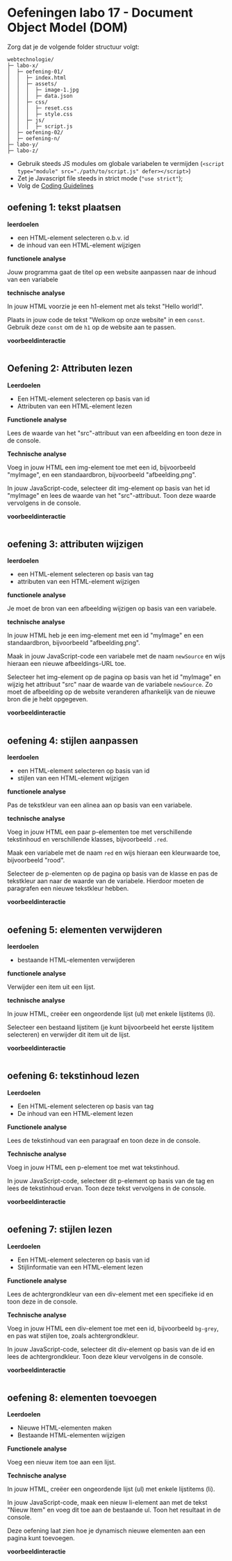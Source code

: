 # Oefeningen labo 17 - Document Object Model (DOM)

Zorg dat je de volgende folder structuur volgt:

```
webtechnologie/
├─ labo-x/
│  ├─ oefening-01/
│  │  ├─ index.html
│  │  ├─ assets/
│  │  │  ├─ image-1.jpg 
│  │  │  ├─ data.json 
│  │  ├─ css/
│  │  │  ├─ reset.css
│  │  │  ├─ style.css
│  │  ├─ js/
│  │  │  ├─ script.js
│  ├─ oefening-02/
│  ├─ oefening-n/
├─ labo-y/
├─ labo-z/      
```

- Gebruik steeds JS modules om globale variabelen te vermijden (`<script type="module" src="./path/to/script.js" defer></script>`)
- Zet je Javascript file steeds in strict mode (`"use strict"`);
- Volg de [Coding Guidelines](https://apwt.gitbook.io/webtechnologie/coding-guidelines)

## oefening 1: tekst plaatsen

**leerdoelen**

* een HTML-element selecteren o.b.v. id
* de inhoud van een HTML-element wijzigen

**functionele analyse** 

Jouw programma gaat de titel op een website aanpassen naar de inhoud van een variabele

**technische analyse** 

In jouw HTML voorzie je een h1-element met als tekst "Hello world!".

Plaats in jouw code de tekst "Welkom op onze website" in een `const`. Gebruik deze `const` om de `h1` op de website aan te passen.

**voorbeeldinteractie**

<figure><img src="../../../.gitbook/assets/js-h3-oef1.png" alt=""><figcaption></figcaption></figure>

## Oefening 2: Attributen lezen

**Leerdoelen**

* Een HTML-element selecteren op basis van id
* Attributen van een HTML-element lezen

**Functionele analyse** 

Lees de waarde van het "src"-attribuut van een afbeelding en toon deze in de console.

**Technische analyse**

Voeg in jouw HTML een img-element toe met een id, bijvoorbeeld "myImage", en een standaardbron, bijvoorbeeld "afbeelding.png".

In jouw JavaScript-code, selecteer dit img-element op basis van het id "myImage" en lees de waarde van het "src"-attribuut. Toon deze waarde vervolgens in de console.

**voorbeeldinteractie**

<figure><img src="../../../.gitbook/assets/js-h3-oef2.png" alt=""><figcaption></figcaption></figure>

## oefening 3: attributen wijzigen

**leerdoelen**

* een HTML-element selecteren op basis van tag
* attributen van een HTML-element wijzigen

**functionele analyse** 

Je moet de bron van een afbeelding wijzigen op basis van een variabele.

**technische analyse** 

In jouw HTML heb je een img-element met een id "myImage" en een standaardbron, bijvoorbeeld "afbeelding.png".

Maak in jouw JavaScript-code een variabele met de naam `newSource` en wijs hieraan een nieuwe afbeeldings-URL toe.

Selecteer het img-element op de pagina op basis van het id "myImage" en wijzig het attribuut "src" naar de waarde van de variabele `newSource`. Zo moet de afbeelding op de website veranderen afhankelijk van de nieuwe bron die je hebt opgegeven.

**voorbeeldinteractie**

<figure><img src="../../../.gitbook/assets/js-h3-oef3.png" alt=""><figcaption></figcaption></figure>

## oefening 4: stijlen aanpassen

**leerdoelen**

* een HTML-element selecteren op basis van id
* stijlen van een HTML-element wijzigen

**functionele analyse** 

Pas de tekstkleur van een alinea aan op basis van een variabele.

**technische analyse** 

Voeg in jouw HTML een paar p-elementen toe met verschillende tekstinhoud en verschillende klasses, bijvoorbeeld `.red`.

Maak een variabele met de naam `red` en wijs hieraan een kleurwaarde toe, bijvoorbeeld "rood".

Selecteer de p-elementen op de pagina op basis van de klasse en pas de tekstkleur aan naar de waarde van de variabele. Hierdoor moeten de paragrafen een nieuwe tekstkleur hebben.

**voorbeeldinteractie**

<figure><img src="../../../.gitbook/assets/js-h3-oef4.png" alt=""><figcaption></figcaption></figure>

## oefening 5: elementen verwijderen

**leerdoelen**

* bestaande HTML-elementen verwijderen

**functionele analyse** 

Verwijder een item uit een lijst.

**technische analyse** 

In jouw HTML, creëer een ongeordende lijst (ul) met enkele lijstitems (li).

Selecteer een bestaand lijstitem (je kunt bijvoorbeeld het eerste lijstitem selecteren) en verwijder dit item uit de lijst.

**voorbeeldinteractie**

<figure><img src="../../../.gitbook/assets/js-h3-oef5.png" alt=""><figcaption></figcaption></figure>

## oefening 6: tekstinhoud lezen

**Leerdoelen**

* Een HTML-element selecteren op basis van tag
* De inhoud van een HTML-element lezen

**Functionele analyse** 

Lees de tekstinhoud van een paragraaf en toon deze in de console.

**Technische analyse** 

Voeg in jouw HTML een p-element toe met wat tekstinhoud.

In jouw JavaScript-code, selecteer dit p-element op basis van de tag en lees de tekstinhoud ervan. Toon deze tekst vervolgens in de console.

**voorbeeldinteractie**

<figure><img src="../../../.gitbook/assets/js-h3-oef6.png" alt=""><figcaption></figcaption></figure>

## oefening 7: stijlen lezen

**Leerdoelen**

* Een HTML-element selecteren op basis van id
* Stijlinformatie van een HTML-element lezen

**Functionele analyse** 

Lees de achtergrondkleur van een div-element met een specifieke id en toon deze in de console.

**Technische analyse** 

Voeg in jouw HTML een div-element toe met een id, bijvoorbeeld `bg-grey`, en pas wat stijlen toe, zoals achtergrondkleur.

In jouw JavaScript-code, selecteer dit div-element op basis van de id en lees de achtergrondkleur. Toon deze kleur vervolgens in de console.

**voorbeeldinteractie**

<figure><img src="../../../.gitbook/assets/js-h3-oef7.png" alt=""><figcaption></figcaption></figure>

## oefening 8: elementen toevoegen

**Leerdoelen**

* Nieuwe HTML-elementen maken
* Bestaande HTML-elementen wijzigen

**Functionele analyse** 

Voeg een nieuw item toe aan een lijst.

**Technische analyse** 

In jouw HTML, creëer een ongeordende lijst (ul) met enkele lijstitems (li).

In jouw JavaScript-code, maak een nieuw li-element aan met de tekst "Nieuw Item" en voeg dit toe aan de bestaande ul. Toon het resultaat in de console.

Deze oefening laat zien hoe je dynamisch nieuwe elementen aan een pagina kunt toevoegen.

**voorbeeldinteractie**

<figure><img src="../../../.gitbook/assets/js-h3-oef8.png" alt=""><figcaption></figcaption></figure>
